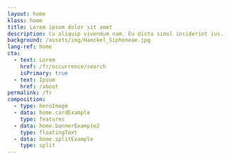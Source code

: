 ```yaml
---
layout: home
klass: home
title: Lorem ipsum dolor sit amet
description: Cu aliquip vivendum nam. Eu dicta simul inciderint ius.
background: /assets/img/Haeckel_Siphoneae.jpg
lang-ref: home
cta:
  - text: Lorem
    href: /fr/occurrence/search
    isPrimary: true
  - text: Ipsum
    href: /about
permalink: /fr
composition:
  - type: heroImage
  - data: home.cardExample
    type: features
  - data: home.bannerExample2
    type: floatingText
  - data: home.splitExample
    type: split
---
```

